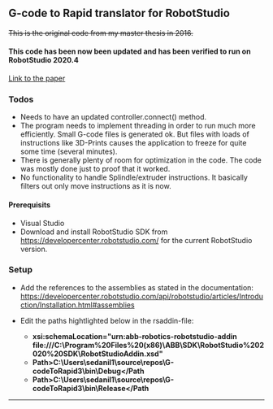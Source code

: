 
## G-code to Rapid translator for RobotStudio

~~This is the original code from my master thesis in 2016.~~  
#### This code has been now been updated and has been verified to run on RobotStudio 2020.4




[Link to the paper][df1]

### Todos

 - Needs to have an updated controller.connect() method.
 - The program needs to implement threading in order to run much more efficiently. Small G-code files is generated ok. 
   But files with loads of instructions like 3D-Prints causes the application to freeze for quite some time (several minutes).
 - There is generally plenty of room for optimization in the code. The code was mostly done just to proof that it worked.
 - No functionality to handle Splindle/extruder instructions. It basically filters out only move instructions as it is now.


#### Prerequisits
- Visual Studio
- Download and install RobotStudio SDK from https://developercenter.robotstudio.com/ for the current RobotStudio version.


### Setup
- Add the references to the assemblies as stated in the documentation: https://developercenter.robotstudio.com/api/robotstudio/articles/Introduction/Installation.html#assemblies
- Edit the paths hightlighted below in the rsaddin-file:
  
   - **xsi:schemaLocation="urn:abb-robotics-robotstudio-addin file:///C:\Program%20Files%20(x86)\ABB\SDK\RobotStudio%202020%20SDK\RobotStudioAddin.xsd"**
   - **Path>C:\Users\sedanil1\source\repos\G-codeToRapid3\bin\Debug</Path**
   - **Path>C:\Users\sedanil1\source\repos\G-codeToRapid3\bin\Release</Path**

----

[df1]: <http://www.diva-portal.org/smash/record.jsf?pid=diva2%3A1034182&dswid=4335>

